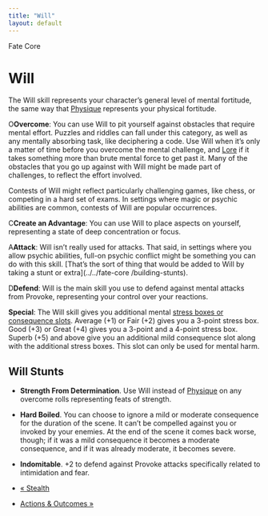 ```yaml
---
title: "Will"
layout: default
---
```

    
Fate Core

#  Will

The Will skill represents your character’s general level of mental fortitude,
the same way that [Physique](../../fate-core/physique) represents
your physical fortitude.

<span class="fate_font">O</span>**Overcome**: You can use Will to pit yourself against
obstacles that require mental effort. Puzzles and riddles can fall under this
category, as well as any mentally absorbing task, like deciphering a code. Use
Will when it’s only a matter of time before you overcome the mental challenge,
and [Lore](../../fate-core/lore) if it takes something more than
brute mental force to get past it. Many of the obstacles that you go up
against with Will might be made part of challenges, to reflect the effort
involved.

Contests of Will might reflect particularly challenging games, like chess, or
competing in a hard set of exams. In settings where magic or psychic abilities
are common, contests of Will are popular occurrences.

<span class="fate_font">C</span>**Create an Advantage**: You can use Will to place
aspects on yourself, representing a state of deep concentration or focus.

<span class="fate_font">A</span>**Attack**: Will isn’t really used for attacks. That
said, in settings where you allow psychic abilities, full-on psychic conflict
might be something you can do with this skill. [That’s the sort of thing that
would be added to Will by taking a stunt or extra](../../fate-core
/building-stunts).

<span class="fate_font">D</span>**Defend**: Will is the main skill you use to defend
against mental attacks from Provoke, representing your control over your
reactions.

**Special**: The Will skill gives you additional mental [stress boxes or consequence slots](../../fate-core/stress-consequences). Average (+1) or Fair (+2) gives you a 3-point stress box. Good (+3) or Great (+4) gives you a 3-point and a 4-point stress box. Superb (+5) and above give you an additional mild consequence slot along with the additional stress boxes. This slot can only be used for mental harm.

## Will Stunts

  * **Strength From Determination**. Use Will instead of [Physique](../../fate-core/physique) on any overcome rolls representing feats of strength.
  * **Hard Boiled**. You can choose to ignore a mild or moderate consequence for the duration of the scene. It can’t be compelled against you or invoked by your enemies. At the end of the scene it comes back worse, though; if it was a mild consequence it becomes a moderate consequence, and if it was already moderate, it becomes severe.
  * **Indomitable**. +2 to defend against Provoke attacks specifically related to intimidation and fear.

  * [« Stealth](/fate-core/stealth)
  * [Actions &amp; Outcomes »](/fate-core/actions-outcomes)

